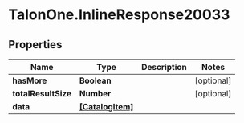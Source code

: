 # TalonOne.InlineResponse20033

## Properties

Name | Type | Description | Notes
------------ | ------------- | ------------- | -------------
**hasMore** | **Boolean** |  | [optional] 
**totalResultSize** | **Number** |  | [optional] 
**data** | [**[CatalogItem]**](CatalogItem.md) |  | 


